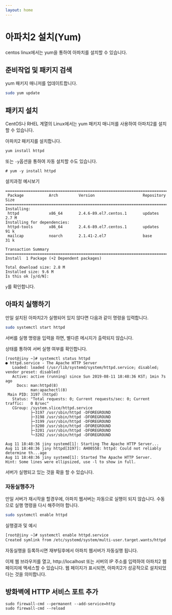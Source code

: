 ```yaml
---
layout: home
---
```


# 아파치2 설치(Yum)
centos linux에서는 yum을 통하여 아파치를 설치할 수 있습니다.

## 준비작업 및 패키지 검색
yum 패키지 매니저를 업데이트합니다.

```bash
sudo yum update
```

## 패키지 설치
CentOS나 RHEL 계열의 Linux에서는 yum 패키지 매니저를 사용하여 아파치2를 설치할 수 있습니다.

아파치2 패키지를 설치합니다.

```bash
yum install httpd
```

또는 `-y`옵션을 통하여 자동 설치할 수도 있습니다.
```
# yum -y install httpd
```

설치과정 예시보기

```
================================================================================
 Package           Arch         Version                     Repository     Size
================================================================================
Installing:
 httpd             x86_64       2.4.6-89.el7.centos.1       updates       2.7 M
Installing for dependencies:
 httpd-tools       x86_64       2.4.6-89.el7.centos.1       updates        91 k
 mailcap           noarch       2.1.41-2.el7                base           31 k

Transaction Summary
================================================================================
Install  1 Package (+2 Dependent packages)

Total download size: 2.8 M
Installed size: 9.6 M
Is this ok [y/d/N]:
```

`y`를 확인합니다.

## 아파치 실행하기
만일 설치된 아파치2가 실행되어 있지 않다면 다음과 같이 명령을 입력합니다.

```bash
sudo systemctl start httpd
```

서버를 실행 명령을 입력을 하면, 별다른 메시지가 출력되지 않습니다.

상태를 통하여 서버 실행 여부를 확인합니다.

```
[root@jiny ~]# systemctl status httpd
● httpd.service - The Apache HTTP Server
   Loaded: loaded (/usr/lib/systemd/system/httpd.service; disabled; vendor preset: disabled)
   Active: active (running) since Sun 2019-08-11 18:48:36 KST; 1min 7s ago
     Docs: man:httpd(8)
           man:apachectl(8)
 Main PID: 3197 (httpd)
   Status: "Total requests: 0; Current requests/sec: 0; Current traffic:   0 B/sec"
   CGroup: /system.slice/httpd.service
           ├─3197 /usr/sbin/httpd -DFOREGROUND
           ├─3198 /usr/sbin/httpd -DFOREGROUND
           ├─3199 /usr/sbin/httpd -DFOREGROUND
           ├─3200 /usr/sbin/httpd -DFOREGROUND
           ├─3201 /usr/sbin/httpd -DFOREGROUND
           └─3202 /usr/sbin/httpd -DFOREGROUND

Aug 11 18:48:36 jiny systemd[1]: Starting The Apache HTTP Server...
Aug 11 18:48:36 jiny httpd[3197]: AH00558: httpd: Could not reliably determine th...age
Aug 11 18:48:36 jiny systemd[1]: Started The Apache HTTP Server.
Hint: Some lines were ellipsized, use -l to show in full.

```
서버가 실행되고 있는 것을 확을 할 수 있습니다.


### 자동실행추가
만일 서버가 재시작을 할경우에, 아파치 웹서버는 자동으로 실행이 되지 않습니다. 수동으로 실행 명령을 다시 해주어야 합니다.

```bash
sudo systemctl enable httpd
```

실행결과 및 예시
```bash
[root@jiny ~]# systemctl enable httpd.service
Created symlink from /etc/systemd/system/multi-user.target.wants/httpd.service to /usr/lib/systemd/system/httpd.service.
```

자동실행을 등록하시면 재부팅후에서 아파치 웹서버가 자동실행 됩니다.

이제 웹 브라우저를 열고, http://localhost 또는 서버의 IP 주소를 입력하여 아파치2 웹 페이지에 액세스할 수 있습니다. 웹 페이지가 표시되면, 아파치2가 성공적으로 설치되었다는 것을 의미합니다.

## 방화벽에 HTTP 서비스 포트 추가

```
sudo firewall-cmd --permanent --add-service=http
sudo firewall-cmd --reload
```